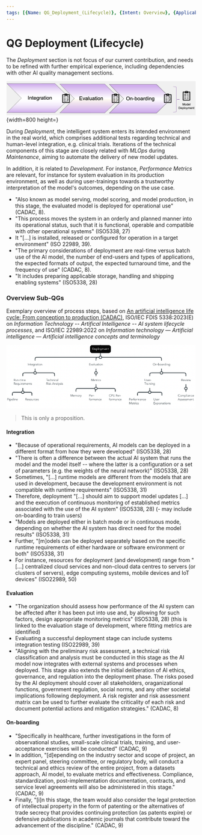 ```yaml
---
tags: [{Name: QG_Deployment_(Lifecycle)}, {Intent: Overview}, {Applicability: GenericAILifecycle}, {Usage Example: default_highrisk}]
---
```


# QG Deployment (Lifecycle)

The *Deployment* section is not focus of our current contribution, and needs to be refined with further empirical experience, including dependencies with other AI quality management sections.

![](../../../imgs/Lifecycle/QG_Deployment.png){width=800 height=}

During *Deployment*, the intelligent system enters its intended environment in the real world, which comprises additional tests regarding technical and human-level integration, e.g. clinical trials. Iterations of the technical components of this stage are closely related with *MLOps* during *Maintenance*, aiming to automate the delivery of new model updates.

In addition, it is related to *Development*. For instance, *Performance Metrics* are relevant, for instance for system evaluation in its production environment, as well as during user-trainings towards a trustworthy interpretation of the model's outcomes, depending on the use case.

- "Also known as model serving, model scoring, and model production, in this stage, the evaluated model is deployed for operational use" (CADAC, 8).
- "This process moves the system in an orderly and planned manner into its operational status, such that it is functional, operable and compatible with other operational systems" (ISO5338, 27)
- It "[...] is installed, released or configured for operation in a target environment" (ISO 22989, 39).
- "The primary considerations of deployment are real-time versus batch use of the AI model, the number of end-users and types of applications, the expected formats of output, the expected turnaround time, and the frequency of use" (CADAC, 8).
- "It includes preparing applicable storage, handling and shipping enabling systems" (ISO5338, 28)

### Overview Sub-QGs
Exemplary overview of process steps, based on [An artificial intelligence life cycle: From conception to production (CADAC)](https://www.sciencedirect.com/science/article/pii/S2666389922000745), ISO/IEC FDIS 5338:2023(E) on *Information Technology -- Artifical Intelligence -- AI system lifecycle processes*, and ISO/IEC 22989:2022 on *Information technology — Artificial intelligence — Artificial intelligence concepts and terminology*

![](../../../imgs/Lifecycle/Deployment.png)
> This is only a proposition.

#### Integration
- "Because of operational requirements, AI models can be deployed in a different format from how they were developed" (ISO5338, 28)
- "There is often a difference between the actual AI system that runs the model and the model itself -- where the latter is a configuration or a set of parameters (e.g. the weights of the neural network)" (ISO5338, 28)
- Sometimes, "[...] runtime models are different from the models that are used in development, because the development environment is not compatible with runtime requirements" (ISO5338, 31)
- Therefore, deployment "[...] should aim to support model updates [...] and the execution of continuous monitoring of established metrics associated with the use of the AI system" (ISO5338, 28) (- may include on-boarding to train users)
- "Models are deployed either in batch mode or in continuous mode, depending on whether the AI system has direct need for the model results" (ISO5338, 31)
- Further, "[m]odels can be deployed separately based on the specific runtime requirements of either hardware or software environment or both" (ISO5338, 31)
- For instance, resources for deployment (and development) range from "[...] centralized cloud services and non-cloud data centres to servers (or clusters of servers), edge computing systems, mobile devices and IoT devices" (ISO22989, 50)

#### Evaluation
- "The organization should assess how performance of the AI system can be affected after it has been put into use and, by allowing for such factors, design appropriate monitoring metrics" (ISO5338, 28) (this is linked to the evaluation stage of development, where fitting metrics are identified)
- Evaluating a successful deployment stage can include systems integration testing (ISO22989, 39)
-   "Aligning with the preliminary risk assessment, a technical risk classification and analysis must be conducted in this stage as
the AI model now integrates with external systems and processes when deployed. This stage also extends the initial deliberation of AI ethics, governance, and regulation into the deployment phase. The risks posed by the AI deployment should cover all stakeholders, oraganizational functions, government
regulation, social norms, and any other societal implications following deployment. A risk register and risk assessment matrix
can be used to further evaluate the criticality of each risk and document potential actions and mitigation strategies." (CADAC, 8)

#### On-boarding
- "Specifically in healthcare, further investigations in the form of observational studies, small-scale clinical trials, training, and user-acceptance exercises will be conducted" (CADAC, 9)
- In addition, "[d]epending on the industry sector and scope of project, an expert panel, steering committee, or regulatory body, will conduct a technical and ethics review of the entire project, from a datasets approach, AI model, to evaluate metrics and
effectiveness. Compliance, standardization, post-implementation documentation, contracts, and service level agreements will also be administered in this stage." (CADAC, 9)
- Finally, "[i]n this stage, the team would also consider the legal protection of intellectual property in the form of patenting or the alternatives of trade secrecy that provides continuing protection (as patents expire) or defensive publications in academic journals that contribute toward the advancement of the discipline." (CADAC, 9)